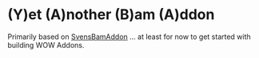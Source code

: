 # (Y)et (A)nother (B)am (A)ddon

Primarily based on [SvensBamAddon][sba] ... at least for now to get started with building WOW Addons.

[sba]: https://www.curseforge.com/wow/addons/svens-bam-addon "SvensBamAddon"
